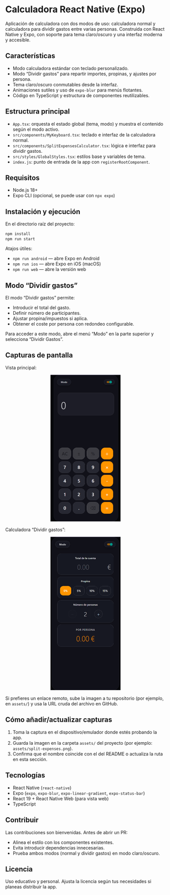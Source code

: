 ﻿# Calculadora React Native (Expo)

Aplicación de calculadora con dos modos de uso: calculadora normal y calculadora para dividir gastos entre varias personas. Construida con React Native y Expo, con soporte para tema claro/oscuro y una interfaz moderna y accesible.

## Características
- Modo calculadora estándar con teclado personalizado.
- Modo “Dividir gastos” para repartir importes, propinas, y ajustes por persona.
- Tema claro/oscuro conmutables desde la interfaz.
- Animaciones sutiles y uso de `expo-blur` para menús flotantes.
- Código en TypeScript y estructura de componentes reutilizables.

## Estructura principal
- `App.tsx`: orquesta el estado global (tema, modo) y muestra el contenido según el modo activo.
- `src/components/MyKeyboard.tsx`: teclado e interfaz de la calculadora normal.
- `src/components/SplitExpensesCalculator.tsx`: lógica e interfaz para dividir gastos.
- `src/styles/GlobalStyles.tsx`: estilos base y variables de tema.
- `index.js`: punto de entrada de la app con `registerRootComponent`.

## Requisitos
- Node.js 18+
- Expo CLI (opcional, se puede usar con `npx expo`)

## Instalación y ejecución
En el directorio raíz del proyecto:

```
npm install
npm run start
```

Atajos útiles:
- `npm run android` — abre Expo en Android
- `npm run ios` — abre Expo en iOS (macOS)
- `npm run web` — abre la versión web

## Modo “Dividir gastos”
El modo “Dividir gastos” permite:
- Introducir el total del gasto.
- Definir número de participantes.
- Ajustar propina/impuestos si aplica.
- Obtener el coste por persona con redondeo configurable.

Para acceder a este modo, abre el menú “Modo” en la parte superior y selecciona “Dividir Gastos”.

## Capturas de pantalla

Vista principal:

<p align="center">
  <img src="assets/main.png" alt="Main" width="220" />
</p>

Calculadora “Dividir gastos”:

<p align="center">
  <img src="assets/split-expenses.png" alt="Split Expenses" width="220" />
</p>

Si prefieres un enlace remoto, sube la imagen a tu repositorio (por ejemplo, en `assets/`) y usa la URL cruda del archivo en GitHub.

## Cómo añadir/actualizar capturas
1. Toma la captura en el dispositivo/emulador donde estés probando la app.
2. Guarda la imagen en la carpeta `assets/` del proyecto (por ejemplo: `assets/split-expenses.png`).
3. Confirma que el nombre coincide con el del README o actualiza la ruta en esta sección.

## Tecnologías
- React Native (`react-native`)
- Expo (`expo`, `expo-blur`, `expo-linear-gradient`, `expo-status-bar`)
- React 19 + React Native Web (para vista web)
- TypeScript

## Contribuir
Las contribuciones son bienvenidas. Antes de abrir un PR:
- Alinea el estilo con los componentes existentes.
- Evita introducir dependencias innecesarias.
- Prueba ambos modos (normal y dividir gastos) en modo claro/oscuro.

## Licencia
Uso educativo y personal. Ajusta la licencia según tus necesidades si planeas distribuir la app.



